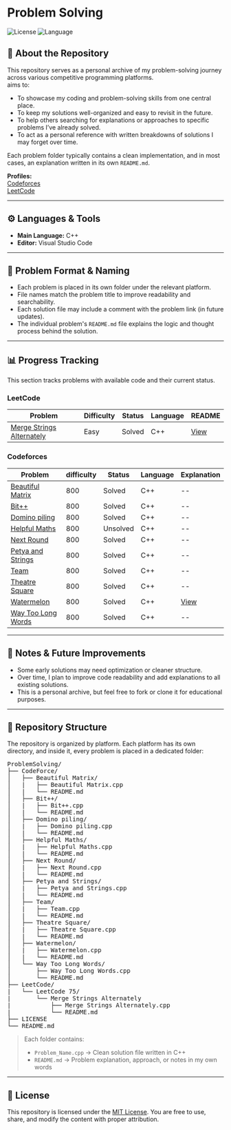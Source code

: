 # Problem Solving
![License](https://img.shields.io/badge/license-MIT-blue.svg)
![Language](https://img.shields.io/badge/language-C++-brightgreen)

## 📌 About the Repository

This repository serves as a personal archive of my problem-solving journey across various competitive programming platforms.  
aims to:

- To showcase my coding and problem-solving skills from one central place.
- To keep my solutions well-organized and easy to revisit in the future.
- To help others searching for explanations or approaches to specific problems I’ve already solved.
- To act as a personal reference with written breakdowns of solutions I may forget over time.

Each problem folder typically contains a clean implementation, and in most cases, an explanation written in its own `README.md`.

**Profiles:**  
[Codeforces](https://codeforces.com/profile/deehaw)  
[LeetCode](https://leetcode.com/u/Waheed7000/)

---

## ⚙️ Languages & Tools

- **Main Language:** C++
- **Editor:** Visual Studio Code  

---

## 📝 Problem Format & Naming

- Each problem is placed in its own folder under the relevant platform.
- File names match the problem title to improve readability and searchability.
- Each solution file may include a comment with the problem link (in future updates).
- The individual problem's `README.md` file explains the logic and thought process behind the solution.

---

## 📊 Progress Tracking

This section tracks problems with available code and their current status.  

### LeetCode

| Problem | Difficulty | Status | Language | README |
|---------|------------|--------|----------|--------|
| [Merge Strings Alternately](https://leetcode.com/problems/merge-strings-alternately/description/?envType=study-plan-v2&envId=leetcode-75) | Easy | Solved | C++ | [View](/LeetCode/LeetCode%2075/Merge%20Strings%20Alternately/README.md) |

### Codeforces

| Problem | difficulty | Status | Language | Explanation |
|---------|------------|--------|----------|-------------|
| [Beautiful Matrix](https://codeforces.com/problemset/problem/263/A) | 800 | Solved | C++ | -- |
| [Bit++](https://codeforces.com/problemset/problem/282/A) | 800 | Solved | C++ | -- |
| [Domino piling](https://codeforces.com/problemset/problem/50/A) | 800 | Solved | C++ | -- |
| [Helpful Maths](https://codeforces.com/problemset/problem/339/A) | 800 | Unsolved | C++ | -- |
| [Next Round](https://codeforces.com/problemset/problem/158/A) | 800 | Solved | C++ | -- |
| [Petya and Strings](https://codeforces.com/problemset/problem/112/A) | 800 | Solved | C++ | -- |
| [Team](https://codeforces.com/problemset/problem/231/A) | 800 | Solved | C++ | -- |
| [Theatre Square](https://codeforces.com/problemset/problem/1/A) | 800 | Solved | C++ | -- |
| [Watermelon](https://codeforces.com/problemset/problem/4/A) | 800 | Solved | C++ | [View](/CodeForce/Watermelon/README.md) |
| [Way Too Long Words](https://codeforces.com/problemset/problem/71/A)| 800 | Solved | C++ | -- |

---

## 🧠 Notes & Future Improvements

- Some early solutions may need optimization or cleaner structure.
- Over time, I plan to improve code readability and add explanations to all existing solutions.
- This is a personal archive, but feel free to fork or clone it for educational purposes.

---

## 📁 Repository Structure

The repository is organized by platform. Each platform has its own directory, and inside it, every problem is placed in a dedicated folder:

<pre>
ProblemSolving/
├── CodeForce/
│   ├── Beautiful Matrix/
│   |   ├── Beautiful Matrix.cpp
│   |   └── README.md
│   ├── Bit++/
│   |   ├── Bit++.cpp
│   |   └── README.md
│   ├── Domino piling/
│   |   ├── Domino piling.cpp
│   |   └── README.md
│   ├── Helpful Maths/
│   |   ├── Helpful Maths.cpp
│   |   └── README.md
│   ├── Next Round/
│   |   ├── Next Round.cpp
│   |   └── README.md
│   ├── Petya and Strings/
│   |   ├── Petya and Strings.cpp
│   |   └── README.md
│   ├── Team/
│   |   ├── Team.cpp
│   |   └── README.md
│   ├── Theatre Square/
│   |   ├── Theatre Square.cpp
│   |   └── README.md
│   ├── Watermelon/
│   |   ├── Watermelon.cpp
│   |   └── README.md
│   └── Way Too Long Words/
│       ├── Way Too Long Words.cpp
│       └── README.md   
├── LeetCode/
|   └── LeetCode 75/
|       └── Merge Strings Alternately
|           ├── Merge Strings Alternately.cpp
|           └── README.md
├── LICENSE
└── README.md
</pre>

> Each folder contains:
> - `Problem_Name.cpp` → Clean solution file written in C++
> - `README.md` → Problem explanation, approach, or notes in my own words

---


## 📜 License

This repository is licensed under the [MIT License](LICENSE).
You are free to use, share, and modify the content with proper attribution.